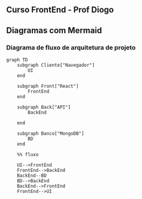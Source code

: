 ## Curso FrontEnd - Prof Diogo

## Diagramas com Mermaid

### Diagrama de fluxo de arquitetura de projeto
```mermaid
graph TD
    subgraph Cliente["Navegador"]
        UI
    end

    subgraph Front["React"]
        FrontEnd
    end

    subgraph Back["API"]
        BackEnd
        
    end
    
    subgraph Banco["MongoDB"]
        BD
    end

    %% fluxo

    UI-->FrontEnd
    FrontEnd-->BackEnd
    BackEnd--BD
    BD-->BackEnd
    BackEnd-->FrontEnd
    FrontEnd-->UI

```